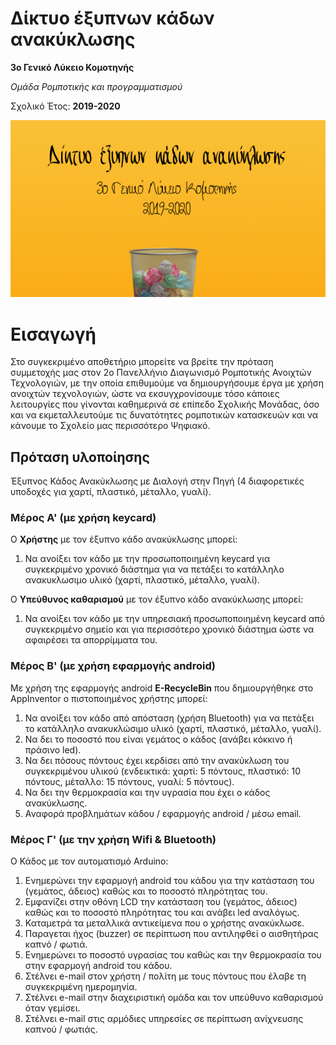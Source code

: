 # Δίκτυο έξυπνων κάδων ανακύκλωσης
**3ο Γενικό Λύκειο Κομοτηνής**

*Ομάδα Ρομποτικής και προγραμματισμού* 

Σχολικό Έτος: **2019-2020**

![Cat](https://github.com/3lykkomo-programming/RecycleBin/blob/master/docs/images/wallpaper.png)

# Εισαγωγή
Στο συγκεκριμένο αποθετήριο μπορείτε να βρείτε την πρόταση συμμετοχής μας στον 2ο Πανελλήνιο Διαγωνισμό Ρομποτικής Ανοιχτών Τεχνολογιών, με την οποία επιθυμούμε να δημιουργήσουμε έργα με χρήση ανοιχτών τεχνολογιών, ώστε να εκσυγχρονίσουμε τόσο κάποιες λειτουργίες που γίνονται καθημερινά σε επίπεδο Σχολικής Μονάδας, όσο και να εκμεταλλευτούμε τις δυνατότητες ρομποτικών κατασκευών και να κάνουμε το Σχολείο μας περισσότερο Ψηφιακό.

## Πρόταση υλοποίησης
Έξυπνος Κάδος Ανακύκλωσης με Διαλογή στην Πηγή (4 διαφορετικές υποδοχές για χαρτί, πλαστικό, μέταλλο, γυαλί).

### Μέρος Α' (με χρήση keycard)
Ο **Χρήστης** με τον έξυπνο κάδο ανακύκλωσης μπορεί:
1. Να ανοίξει τον κάδο με την προσωποποιημένη keycard για συγκεκριμένο χρονικό διάστημα για να πετάξει το κατάλληλο ανακυκλωσιμο υλικό (χαρτί, πλαστικό, μέταλλο, γυαλί).

Ο **Υπεύθυνος καθαρισμού** με τον έξυπνο κάδο ανακύκλωσης μπορεί:
1. Να ανοίξει τον κάδο με την υπηρεσιακή προσωποποιημένη keycard από συγκεκριμένο σημείο και για περισσότερο χρονικό διάστημα ώστε να αφαιρέσει τα απορρίμματα του.

### Μέρος Β' (με χρήση εφαρμογής android)
Με χρήση της εφαρμογής android **E-RecycleBin** που δημιουργήθηκε στο AppInventor ο πιστοποιημένος χρήστης μπορεί:

1. Να ανοίξει τον κάδο από απόσταση (χρήση Bluetooth) για να πετάξει το κατάλληλο ανακυκλώσιμο υλικό (χαρτί, πλαστικό, μέταλλο, γυαλί).
2. Να δει το ποσοστό που είναι γεμάτος ο κάδος (ανάβει κόκκινο ή πράσινο led).
3. Να δει πόσους πόντους έχει κερδίσει από την ανακύκλωση του συγκεκριμένου υλικού (ενδεικτικά: χαρτί: 5 πόντους, πλαστικό: 10 πόντους, μέταλλο: 15 πόντους, γυαλί: 5 πόντους).
4. Να δει την θερμοκρασία και την υγρασία που έχει ο κάδος ανακύκλωσης.
5. Αναφορά προβλημάτων κάδου / εφαρμογής android / μέσω email.

### Μέρος Γ' (με την χρήση Wifi & Bluetooth)
Ο Κάδος με τον αυτοματισμό Arduino:

1. Ενημερώνει την εφαρμογή android του κάδου για την κατάσταση του (γεμάτος, άδειος) καθώς και το ποσοστό πληρότητας του.
2. Εμφανίζει στην οθόνη LCD  την κατάσταση του (γεμάτος, άδειος) καθώς και το ποσοστό πληρότητας του και ανάβει led αναλόγως.
3. Καταμετρά τα μεταλλικά αντικείμενα που ο χρήστης ανακύκλωσε.
4. Παραγεται ήχος (buzzer) σε περίπτωση που αντιληφθεί ο αισθητήρας καπνό / φωτιά.
5. Ενημερώνει το ποσοστό υγρασίας του καθώς και την θερμοκρασία του στην εφαρμογή android του κάδου.
6. Στέλνει e-mail στον χρήστη / πολίτη με τους πόντους που έλαβε τη συγκεκριμένη ημερομηνία.
7. Στέλνει e-mail στην διαχειριστική ομάδα και τον υπεύθυνο καθαρισμού όταν γεμίσει.
8. Στέλνει e-mail στις αρμόδιες υπηρεσίες σε περίπτωση ανίχνευσης καπνού / φωτιάς.
